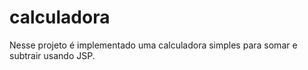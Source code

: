 # calculadora

Nesse projeto é implementado uma calculadora simples para somar e subtrair usando JSP.
